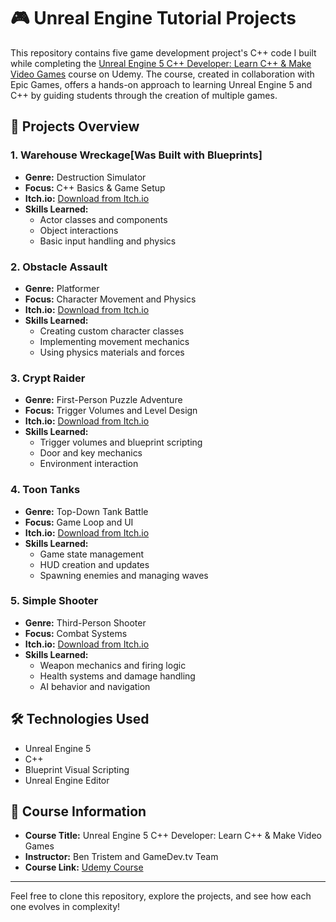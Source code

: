 # 🎮 Unreal Engine Tutorial Projects

This repository contains five game development project's C++ code I built while completing the [Unreal Engine 5 C++ Developer: Learn C++ & Make Video Games](https://www.udemy.com/course/unrealcourse/) course on Udemy. The course, created in collaboration with Epic Games, offers a hands-on approach to learning Unreal Engine 5 and C++ by guiding students through the creation of multiple games.

## 🚀 Projects Overview

### 1. **Warehouse Wreckage**[Was Built with Blueprints]
- **Genre:** Destruction Simulator
- **Focus:** C++ Basics & Game Setup
- **Itch.io:** [Download from Itch.io](https://gaurang-2005.itch.io/warehouse-wreckage-udemy)
- **Skills Learned:**
  - Actor classes and components
  - Object interactions
  - Basic input handling and physics

### 2. **Obstacle Assault**
- **Genre:** Platformer
- **Focus:** Character Movement and Physics
- **Itch.io:** [Download from Itch.io](https://gaurang-2005.itch.io/obstacle-assault-udemy)
- **Skills Learned:**
  - Creating custom character classes
  - Implementing movement mechanics
  - Using physics materials and forces

### 3. **Crypt Raider**
- **Genre:** First-Person Puzzle Adventure
- **Focus:** Trigger Volumes and Level Design
- **Itch.io:** [Download from Itch.io](https://gaurang-2005.itch.io/crypt-raider-udemy)
- **Skills Learned:**
  - Trigger volumes and blueprint scripting
  - Door and key mechanics
  - Environment interaction

### 4. **Toon Tanks**
- **Genre:** Top-Down Tank Battle
- **Focus:** Game Loop and UI
- **Itch.io:** [Download from Itch.io](https://gaurang-2005.itch.io/toon-tanks-udemy)
- **Skills Learned:**
  - Game state management
  - HUD creation and updates
  - Spawning enemies and managing waves

### 5. **Simple Shooter**
- **Genre:** Third-Person Shooter
- **Focus:** Combat Systems
- **Itch.io:** [Download from Itch.io](https://gaurang-2005.itch.io/simple-shooter-udemy)
- **Skills Learned:**
  - Weapon mechanics and firing logic
  - Health systems and damage handling
  - AI behavior and navigation


## 🛠️ Technologies Used

- Unreal Engine 5
- C++
- Blueprint Visual Scripting
- Unreal Engine Editor

## 📖 Course Information

- **Course Title:** Unreal Engine 5 C++ Developer: Learn C++ & Make Video Games
- **Instructor:** Ben Tristem and GameDev.tv Team
- **Course Link:** [Udemy Course](https://www.udemy.com/course/unrealcourse/)

---

Feel free to clone this repository, explore the projects, and see how each one evolves in complexity!

